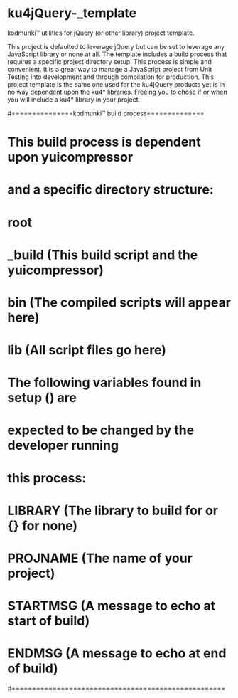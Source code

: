 ku4jQuery-_template
===================

kodmunki™ utilities for jQuery (or other library) project template.

This project is defaulted to leverage jQuery but can be set to leverage any JavaScript library or none at all. The template includes a build process that requires a specific project directory setup. This process is simple and convenient. It is a great way to manage a JavaScript project from Unit Testing into development and through compilation for production. This project template is the same one used for the ku4jQuery products yet is in no way dependent upon the ku4* libraries. Freeing you to chose if or when you will include a ku4* library in your project.


#===============kodmunki™ build process==============
# This build process is dependent upon yuicompressor
# and a specific directory structure:
#
# root
#   _build (This build script and the yuicompressor)
#   bin (The compiled scripts will appear here)
#   lib (All script files go here)
#
# The following variables found in setup () are
# expected to be changed by the developer running
# this process:
#
# LIBRARY (The library to build for or {} for none)
# PROJNAME (The name of your project)
# STARTMSG (A message to echo at start of build)
# ENDMSG (A message to echo at end of build)
#====================================================
